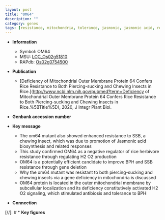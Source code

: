 ```yaml
---
layout: post
title: "OM64"
description: ""
category: genes
tags: [resistance, mitochondria, tolerance, jasmonic, jasmonic acid, resistant]
---
```


* **Information**  
    + Symbol: OM64  
    + MSU: [LOC_Os02g51810](http://rice.plantbiology.msu.edu/cgi-bin/ORF_infopage.cgi?orf=LOC_Os02g51810)  
    + RAPdb: [Os02g0754500](http://rapdb.dna.affrc.go.jp/viewer/gbrowse_details/irgsp1?name=Os02g0754500)  

* **Publication**  
    + [Deficiency of Mitochondrial Outer Membrane Protein 64 Confers Rice Resistance to  Both Piercing-sucking and Chewing Insects in Rice.](http://www.ncbi.nlm.nih.gov/pubmed?term=Deficiency of Mitochondrial Outer Membrane Protein 64 Confers Rice Resistance to  Both Piercing-sucking and Chewing Insects in Rice.%5BTitle%5D), 2020, J Integr Plant Biol.

* **Genbank accession number**  

* **Key message**  
    + The om64 mutant also showed enhanced resistance to SSB, a chewing insect, which was due to promotion of Jasmonic acid biosynthesis and related responses
    + This study confirmed OM64 as a negative regulator  of rice herbivore resistance through regulating H2 O2 production
    + OM64 is a potentially efficient candidate to improve BPH and SSB resistance through gene deletion
    + Why the om64 mutant was resistant to both piercing-sucking and chewing  insects via a gene deficiency in mitochondria is discussed
    + OM64 protein is located in the outer mitochondrial membrane by subcellular localization and its deficiency constitutively activated H2 O2 signaling, which stimulated antibiosis and tolerance to BPH

* **Connection**  

[//]: # * **Key figures**  


